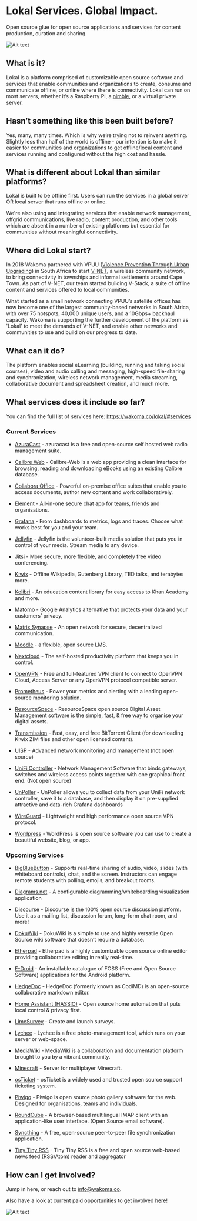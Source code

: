 # Lokal Services. Global Impact.

Open source glue for open source applications and services for content production, curation and sharing.

![Alt text](https://wakoma.co/wp-content/uploads/2021/04/content2.jpg) 

## What is it?

Lokal is a platform comprised of customizable open source software and services that enable communities and organizations to create, consume and communicate offline, or online where there is connectivity.  Lokal can run on most servers, whether it’s a Raspberry Pi, a [nimble](https://wakoma.co/nimble), or a virtual private server.

## Hasn’t something like this been built before? 

Yes, many, many times. Which is why we’re trying not to reinvent anything.  Slightly less than half of the world is offline - our intention is to make it easier for communities and organizations to get offline/local content and services running and configured without the high cost and hassle.

## What is different about Lokal than similar platforms?

Lokal is built to be offline first.  Users can run the services in a global server OR local server that runs offline or online.

We're also using and integrating services that enable network management, offgrid communications, live radio, content production, and other tools which are absent in a number of existing platforms but essential for communities without meaningful connectivity. 

## Where did Lokal start?
In 2018 Wakoma partnered with VPUU ([Violence Prevention Through Urban Upgrading](https://vpuu.org.za)) in South Africa to start [V-NET](http://vpuu.org.za/towards-a-community-circular-economy/bridging-the-digital-divide/), a wireless community network, to bring connectivity in townships and informal settlements around Cape Town.  As part of V-NET, our team started building V-Stack, a suite of offline content and services offered to local communities.   

What started as a small network connecting VPUU’s satellite offices has now become one of the largest community-based networks in South Africa, with over 75 hotspots, 40,000 unique users, and a 10Gbps+ backhaul capacity.  Wakoma is supporting the further development of the platform as 'Lokal' to meet the demands of V-NET, and enable other networks and communities to use and build on our progress to date. 

## What can it do?

The platform enables social eLearning (building, running and taking social courses), video and audio calling and messaging, high-speed file-sharing and synchronization, wireless network management, media streaming, collaborative document and spreadsheet creation, and much more. 


## What services does it include so far?
You can find the full list of services here: https://wakoma.co/lokal/#services


### Current Services

* [AzuraCast](https://www.azuracast.com/) - azuracast is a free and open-source self hosted web radio management suite.

* [Calibre Web](https://github.com/janeczku/calibre-web) - Calibre-Web is a web app providing a clean interface for browsing, reading and downloading eBooks using an existing Calibre database.

* [Collabora Office](https://www.collaboraoffice.com/) - Powerful on-premise office suites that enable you to access documents, author new content and work collaboratively.

* [Element](https://element.io/) - All-in-one secure chat app for teams, friends and organisations.

* [Grafana](https://grafana.com/) - From dashboards to metrics, logs and traces. Choose what works best for you and your team.

* [Jellyfin](https://jellyfin.org/) - Jellyfin is the volunteer-built media solution that puts you in control of your media. Stream media to any device.

* [Jitsi](https://jitsi.org) - More secure, more flexible, and completely free video conferencing.

* [Kiwix](https://www.kiwix.org/en/) - Offline Wikipedia, Gutenberg Library, TED talks, and terabytes more.

* [Kolibri](https://learningequality.org/kolibri/) - An education content library for easy access to Khan Academy and more.

* [Matomo](https://matomo.org/) - Google Analytics alternative that protects your data and your customers’ privacy.

* [Matrix Synapse](https://matrix.org/) - An open network for secure, decentralized communication.

* [Moodle](https://moodle.com/) - a flexible, open source LMS.

* [Nextcloud](https://nextcloud.com/) - The self-hosted productivity platform that keeps you in control.

* [OpenVPN](https://openvpn.net/) - Free and full-featured VPN client to connect to OpenVPN Cloud, Access Server or any OpenVPN protocol compatible server.

* [Prometheus](https://prometheus.io/) - Power your metrics and alerting with a leading open-source monitoring solution.

* [ResourceSpace](https://www.resourcespace.com/) - ResourceSpace open source Digital Asset Management software is the simple, fast, & free way to organise your digital assets.

* [Transmission](https://transmissionbt.com/) - Fast, easy, and free BitTorrent Client (for downloading Kiwix ZIM files and other open licensed content).

* [UISP](https://uisp.ui.com/) - Advanced network monitoring and management (not open source)

* [UniFi Controller](https://www.ui.com/software/) - Network Management Software that binds gateways, switches and wireless access points together with one graphical front end. (Not open source)

* [UnPoller](https://unpoller.com/) - UnPoller allows you to collect data from your UniFi network controller, save it to a database, and then display it on pre-supplied attractive and data-rich Grafana dashboards

* [WireGuard](https://www.wireguard.com/) - Lightweight and high performance open source VPN protocol.

* [Wordpress](https://wordpress.org/) - WordPress is open source software you can use to create a beautiful website, blog, or app.

### Upcoming Services

* [BigBlueButton](https://bigbluebutton.org/) - Supports real-time sharing of audio, video, slides (with whiteboard controls), chat, and the screen. Instructors can engage remote students with polling, emojis, and breakout rooms.

* [Diagrams.net](https://www.diagrams.net/) - A configurable diagramming/whiteboarding visualization application

* [Discourse](https://www.discourse.org/) - Discourse is the 100% open source discussion platform. Use it as a mailing list, discussion forum, long-form chat room, and more!

* [DokuWiki](https://www.dokuwiki.org/dokuwiki) - DokuWiki is a simple to use and highly versatile Open Source wiki software that doesn’t require a database.

* [Etherpad](https://etherpad.org/) - Etherpad is a highly customizable open source online editor providing collaborative editing in really real-time.

* [F-Droid](https://f-droid.org/en/) - An installable catalogue of FOSS (Free and Open Source Software) applications for the Android platform.

* [HedgeDoc](https://hedgedoc.org/) - HedgeDoc (formerly known as CodiMD) is an open-source collaborative markdown editor.

* [Home Assistant (HASSIO)](https://www.home-assistant.io/) - Open source home automation that puts local control & privacy first. 

* [LimeSurvey](https://www.limesurvey.org/) - Create and launch surveys.

* [Lychee](https://lychee.electerious.com/) - Lychee is a free photo-management tool, which runs on your server or web-space.

* [MediaWiki](https://www.mediawiki.org/wiki/MediaWiki) - MediaWiki is a collaboration and documentation platform brought to you by a vibrant community.

* [Minecraft](https://www.minecraft.net/) - Server for multiplayer Minecraft.

* [osTicket](https://osticket.com/) - osTicket is a widely used and trusted open source support ticketing system.

* [Piwigo](https://piwigo.org/) - Piwigo is open source photo gallery software for the web. Designed for organisations, teams and individuals.

* [RoundCube](https://roundcube.net/) - A browser-based multilingual IMAP client with an application-like user interface. (Open Source email software).

* [Syncthing](https://syncthing.net/) - A free, open-source peer-to-peer file synchronization application.

* [Tiny Tiny RSS](https://tt-rss.org/) - Tiny Tiny RSS is a free and open source web-based news feed (RSS/Atom) reader and aggregator

## How can I get involved?

Jump in here, or reach out to info@wakoma.co.

Also have a look at current paid opportunities to get involved [here](https://wakoma.co/opportunities/)! 


![Alt text](https://wakoma.co/wp-content/uploads/2020/01/IMG_5704-Large.jpg)
